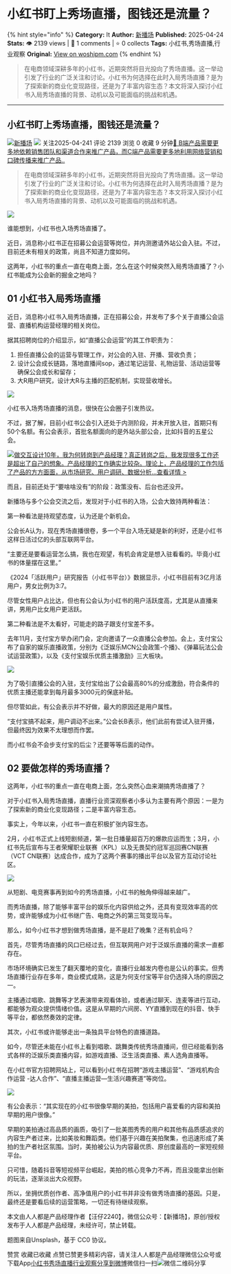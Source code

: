 # 小红书盯上秀场直播，图钱还是流量？
{% hint style="info" %}
**Category:** It
**Author:** [新播场](https://www.woshipm.com/u/1513435)
**Published:** 2025-04-24  
**Stats:** 👁️ 2139 views | 💬 1 comments | ⭐ 0 collects
**Tags:** 小红书,秀场直播,行业观察
**Original:** [View on woshipm.com](https://www.woshipm.com/it/6209467.html)
{% endhint %}
> 在电商领域深耕多年的小红书，近期突然将目光投向了秀场直播。这一举动引发了行业的广泛关注和讨论。小红书为何选择在此时入局秀场直播？是为了探索新的商业化变现路径，还是为了丰富内容生态？本文将深入探讨小红书入局秀场直播的背景、动机以及可能面临的挑战和机遇。

---

## 小红书盯上秀场直播，图钱还是流量？

[![](https://static.woshipm.com/view/woshipm_api_def_20230424164248_5906.jpg?imageView2/1/w/72/h/72/q/100)](https://www.woshipm.com/u/1513435)[新播场](https://www.woshipm.com/u/1513435) ![](https://static.woshipm.com/tag/1122_1@2x.png) 关注2025-04-241 评论 2139 浏览 0 收藏 9 分钟[🔗 B端产品需要更多地依赖销售团队和渠道合作来推广产品，而C端产品需要更多地利用网络营销和口碑传播来推广产品..](https://ke.qidianla.com/courses/bcpm)

> 在电商领域深耕多年的小红书，近期突然将目光投向了秀场直播。这一举动引发了行业的广泛关注和讨论。小红书为何选择在此时入局秀场直播？是为了探索新的商业化变现路径，还是为了丰富内容生态？本文将深入探讨小红书入局秀场直播的背景、动机以及可能面临的挑战和机遇。

![](https://image.woshipm.com/2024/06/19/5a5b4fd0-2e15-11ef-a88c-00163e142b65.png)

谁能想到，小红书也入场秀场直播了。

近日，消息称小红书正在招募公会运营等岗位，并内测邀请外站公会入驻。不过，目前还未有相关的政策，尚且不知道力度如何。

这两年，小红书的重点一直在电商上面，怎么在这个时候突然入局秀场直播了？小红书能成为公会新的掘金之地吗？

## 01 小红书入局秀场直播

近日，消息称小红书入局秀场直播，正在招募公会，并发布了多个关于直播公会运营、直播机构运营经理的相关岗位。

据其招聘岗位的介绍显示，如“直播公会运营”的其工作职责为：

1.  担任直播公会的运营与管理工作，对公会的入驻、开播、营收负责；
2.  设计公会成长链路，落地直播间sop，通过笔记运营、礼物运营、活动运营等确保公会成长和留存；
3.  大R用户研究，设计大R与主播的匹配机制，实现营收增长。

![](https://image.woshipm.com/2025/04/24/b3ea2a84-20aa-11f0-b1a0-00163e09d72f.png)

小红书入场秀场直播的消息，很快在公会圈子引发热议。

不过，据了解，目前小红书公会引入还处于内测阶段，并未开放入驻，首期只有50个名额。有公会表示，首批名额面向的是外站头部公会，比如抖音的五星公会。

[![](https://image.woshipm.com/2023/08/02/769bf6f4-30e6-11ee-b3cb-00163e0b5ff3.png)做交互设计10年，我为何转岗到产品经理？真正转岗之后，我发现很多工作还是超出了自己的想象。产品经理的工作确实比较杂。理论上，产品经理的工作包括了产品的方方面面，从市场研究、用户调研、数据分析...查看详情 >](https://ke.qidianla.com/courses/bcpm)

而且，目前还处于“要啥啥没有”的阶段：政策没有、后台也还没开。

新播场与多个公会交流之后，发现对于小红书的入场，公会大致持两种看法：

第一种看法是持观望态度，认为还是个新机会。

公会长A认为，现在秀场直播很卷，多一个平台入场无疑是新的利好，还是小红书这样日活过亿的头部互联网平台。

“主要还是要看运营怎么搞，我也在观望，有机会肯定是想入驻看看的。毕竟小红书的体量摆在这里。”

《2024「活跃用户」研究报告（小红书平台）》数据显示，小红书目前有3亿月活用户，男女比例为3:7。

尽管女性用户占比达，但也有公会认为小红书的用户活跃度高，尤其是从直播来讲，男用户比女用户更活跃。

第二种看法是不太看好，可能走的路子跟支付宝差不多。

去年11月，支付宝方举办闭门会，定向邀请了一众直播公会参加。会上，支付宝公布了自家的娱乐直播政策，分别为《泛娱乐MCN公会政策-个播》、《弹幕玩法公会试运营政策》，以及《支付宝娱乐优质主播激励》三大板块。

![](https://image.woshipm.com/2024/11/01/3a4c14dc-97f0-11ef-8da6-00163e142b65.jpg)

为了吸引直播公会的入驻，支付宝给出了公会最高80%的分成激励，符合条件的优质主播还能拿到每月最多3000元的保底补贴。

但尽管如此，有公会表示并不好做，最大的原因还是用户属性。

“支付宝搞不起来，用户调动不出来。”公会长B表示，他们此前有尝试入驻开播，但最终因为效果不太理想而作罢。

而小红书会不会步支付宝的后尘？还要等等后面的动作。

## 02 要做怎样的秀场直播？

这两年，小红书的重点一直在电商上面，怎么突然心血来潮搞秀场直播了？

对于小红书入局秀场直播，直播行业资深观察者小多认为主要有两个原因：一是为了探索新的商业化变现路径；二是丰富内容生态。

事实上，今年以来，小红书一直在积极扩张内容生态。

2月，小红书正式上线短剧频道，第一批日播量超百万的爆款应运而生；3月，小红书先后宣布与王者荣耀职业联赛（KPL）以及无畏契约冠军巡回赛CN联赛（VCT CN联赛）达成合作，成为了这两个赛事的播出平台以及官方互动讨论社区。

![](https://image.woshipm.com/2025/02/22/1bb097aa-f11e-11ef-88c1-00163e09d72f.png)

从短剧、电竞赛事再到如今的秀场直播，小红书的触角伸得越来越广。

而秀场直播，除了能够丰富平台的娱乐化内容供给之外，还具有变现效率高的优势，或许能够成为小红书继广告、电商之外的第三驾变现马车。

那么，如今小红书才想到做秀场直播，是不是赶了晚集？还有机会吗？

首先，尽管秀场直播的风口已经过去，但互联网用户对于泛娱乐直播的需求一直都存在。

市场环境确实已发生了翻天覆地的变化，直播行业越发内卷也是公认的事实。但秀场直播行业存在多年，商业模式成熟，这是为何支付宝等平台仍选择入场的原因之一。

主播通过唱歌、跳舞等才艺表演带来观看体验，或者通过聊天、连麦等进行互动，都能够为观众提供情绪价值。这是从早期的六间房、YY直播到现在的抖音、快手等平台，都依然奏效的定律。

其次，小红书或许能够走出一条独具平台特色的直播道路。

如今，尽管还未能在小红书上看到唱歌、跳舞类传统秀场直播间，但已经能看到各式各样的泛娱乐类直播内容，如游戏直播、泛生活类直播、素人选角直播等。

在小红书官方招聘网站上，可以看到小红书在招聘“游戏主播运营”、“游戏机构合作运营 -达人合作”、“直播主播运营—生活兴趣赛道”等岗位。

![](https://image.woshipm.com/2025/04/24/b584ebd6-20aa-11f0-b1a0-00163e09d72f.png)

有公会表示：“其实现在的小红书很像早期的美拍，包括用户喜爱看的内容和美拍早期的用户很像。”

早期的美拍通过高品质的画质，吸引了一批美图秀秀的用户和其他有品质感追求的内容生产者过来，比如美妆和舞蹈类。他们基于兴趣在美拍聚集，也迅速形成了美拍的生产者社区氛围。当时，美拍被公认为内容最优质、原创度最高的一家短视频平台。

只可惜，随着抖音等短视频平台崛起，美拍的核心竞争力不再，而且没能拿出创新的玩法，逐渐淡出大众视野。

所以，坐拥优质创作者、高净值用户的小红书并非没有做秀场直播的基因。只是，最终还是要看后续的运营策略，一切还有待继续观察。

本文由人人都是产品经理作者【汪仔2240】，微信公众号：【新播场】，原创/授权 发布于人人都是产品经理，未经许可，禁止转载。

题图来自Unsplash，基于 CC0 协议。

赞赏 收藏已收藏 点赞已赞更多精彩内容，请关注人人都是产品经理微信公众号或下载App[小红书](https://www.woshipm.com/tag/%e5%b0%8f%e7%ba%a2%e4%b9%a6)[秀场直播](https://www.woshipm.com/tag/%e7%a7%80%e5%9c%ba%e7%9b%b4%e6%92%ad)[行业观察](https://www.woshipm.com/tag/%e8%a1%8c%e4%b8%9a%e8%a7%82%e5%af%9f)[分享到微博](https://service.weibo.com/share/share.php?appkey=2775287854&title=小红书盯上秀场直播，图钱还是流量？&url=https://www.woshipm.com/it/6209467.html&pic=https://image.woshipm.com/2024/06/19/5a5b4fd0-2e15-11ef-a88c-00163e142b65.png)微信扫一扫![微信二维码](https://api.pwmqr.com/qrcode/create/?url=https://www.woshipm.com/it/6209467.html)分享
